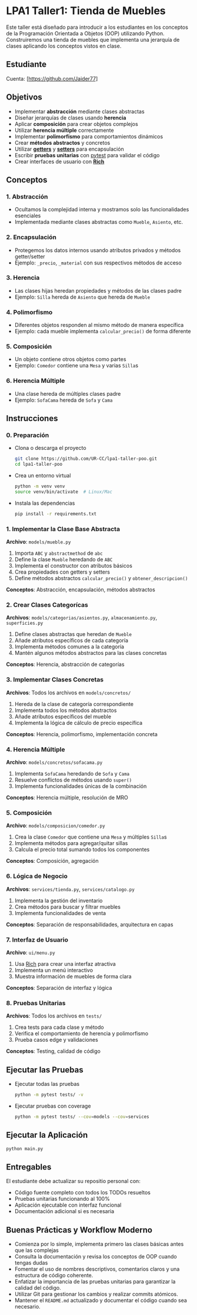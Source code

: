 # LPA1 Taller1: Tienda de Muebles

Este taller está diseñado para introducir a los estudiantes en los conceptos de la Programación Orientada a Objetos (OOP) utilizando Python. Construiremos una tienda de muebles que implementa una jerarquía de clases aplicando los conceptos vistos en clase.

## Estudiante

Cuenta: [https://github.com/Jaider77]

## Objetivos

- Implementar **abstracción** mediante clases abstractas
- Diseñar jerarquías de clases usando **herencia**
- Aplicar **composición** para crear objetos complejos
- Utilizar **herencia múltiple** correctamente
- Implementar **polimorfismo** para comportamientos dinámicos
- Crear **métodos abstractos** y concretos
- Utilizar [**getters**](https://realpython.com/python-property/#getting-started-with-pythons-property) y [**setters**](https://realpython.com/python-getter-setter/#using-properties-instead-of-getters-and-setters-the-python-way) para encapsulación
- Escribir **pruebas unitarias** con [pytest](https://docs.pytest.org/en/stable/) para validar el código
- Crear interfaces de usuario con [**Rich**](https://rich.readthedocs.io/en/stable/introduction.html)

## Conceptos

### 1. Abstracción
- Ocultamos la complejidad interna y mostramos solo las funcionalidades esenciales
- Implementada mediante clases abstractas como `Mueble`, `Asiento`, etc.

### 2. Encapsulación
- Protegemos los datos internos usando atributos privados y métodos getter/setter
- Ejemplo: `_precio`, `_material` con sus respectivos métodos de acceso

### 3. Herencia
- Las clases hijas heredan propiedades y métodos de las clases padre
- Ejemplo: `Silla` hereda de `Asiento` que hereda de `Mueble`

### 4. Polimorfismo
- Diferentes objetos responden al mismo método de manera específica
- Ejemplo: cada mueble implementa `calcular_precio()` de forma diferente

### 5. Composición
- Un objeto contiene otros objetos como partes
- Ejemplo: `Comedor` contiene una `Mesa` y varias `Silla`s

### 6. Herencia Múltiple
- Una clase hereda de múltiples clases padre
- Ejemplo: `SofaCama` hereda de `Sofa` y `Cama`


## Instrucciones

### 0. Preparación

* Clona o descarga el proyecto

    ```bash
    git clone https://github.com/UR-CC/lpa1-taller-poo.git
    cd lpa1-taller-poo
    ```

* Crea un entorno virtual

    ```bash
    python -m venv venv
    source venv/bin/activate  # Linux/Mac
    ```

* Instala las dependencias

    ```bash
    pip install -r requirements.txt
    ```

### 1. Implementar la Clase Base Abstracta

**Archivo**: `models/mueble.py`

1. Importa `ABC` y `abstractmethod` de `abc`
2. Define la clase `Mueble` heredando de `ABC`
3. Implementa el constructor con atributos básicos
4. Crea propiedades con getters y setters
5. Define métodos abstractos `calcular_precio()` y `obtener_descripcion()`

**Conceptos**: Abstracción, encapsulación, métodos abstractos

### 2. Crear Clases Categorícas

**Archivos**: `models/categorias/asientos.py`, `almacenamiento.py`, `superficies.py`

1. Define clases abstractas que heredan de `Mueble`
2. Añade atributos específicos de cada categoría
3. Implementa métodos comunes a la categoría
4. Mantén algunos métodos abstractos para las clases concretas

**Conceptos**: Herencia, abstracción de categorías

### 3. Implementar Clases Concretas

**Archivos**: Todos los archivos en `models/concretos/`

1. Hereda de la clase de categoría correspondiente
2. Implementa todos los métodos abstractos
3. Añade atributos específicos del mueble
4. Implementa la lógica de cálculo de precio específica

**Conceptos**: Herencia, polimorfismo, implementación concreta

### 4. Herencia Múltiple

**Archivo**: `models/concretos/sofacama.py`

1. Implementa `SofaCama` heredando de `Sofa` y `Cama`
2. Resuelve conflictos de métodos usando `super()`
3. Implementa funcionalidades únicas de la combinación

**Conceptos**: Herencia múltiple, resolución de MRO

### 5. Composición

**Archivo**: `models/composicion/comedor.py`

1. Crea la clase `Comedor` que contiene una `Mesa` y múltiples `Silla`s
2. Implementa métodos para agregar/quitar sillas
3. Calcula el precio total sumando todos los componentes

**Conceptos**: Composición, agregación

### 6. Lógica de Negocio

**Archivos**: `services/tienda.py`, `services/catalogo.py`

1. Implementa la gestión del inventario
2. Crea métodos para buscar y filtrar muebles
3. Implementa funcionalidades de venta

**Conceptos**: Separación de responsabilidades, arquitectura en capas

### 7. Interfaz de Usuario

**Archivo**: `ui/menu.py`

1. Usa [Rich](https://rich.readthedocs.io/en/stable/introduction.html) para crear una interfaz atractiva
2. Implementa un menú interactivo
3. Muestra información de muebles de forma clara

**Conceptos**: Separación de interfaz y lógica

### 8. Pruebas Unitarias

**Archivos**: Todos los archivos en `tests/`

1. Crea tests para cada clase y método
2. Verifica el comportamiento de herencia y polimorfismo
3. Prueba casos edge y validaciones

**Conceptos**: Testing, calidad de código

## Ejecutar las Pruebas

- Ejecutar todas las pruebas

    ```bash
    python -m pytest tests/ -v
    ```

- Ejecutar pruebas con coverage

    ```bash
    python -m pytest tests/ --cov=models --cov=services
    ```

## Ejecutar la Aplicación

```bash
python main.py
```

## Entregables

El estudiante debe actualizar su repositio personal con:

* Código fuente completo con todos los TODOs resueltos
* Pruebas unitarias funcionando al 100%
* Aplicación ejecutable con interfaz funcional
* Documentación adicional si es necesaria

## Buenas Prácticas y Workflow Moderno

* Comienza por lo simple, implementa primero las clases básicas antes que las complejas
* Consulta la documentación y revisa los conceptos de OOP cuando tengas dudas
* Fomentar el uso de nombres descriptivos, comentarios claros y una estructura de código coherente.
* Enfatizar la importancia de las pruebas unitarias para garantizar la calidad del código.
* Utilizar Git para gestionar los cambios y realizar commits atómicos.
* Mantener el `README.md` actualizado y documentar el código cuando sea necesario.

